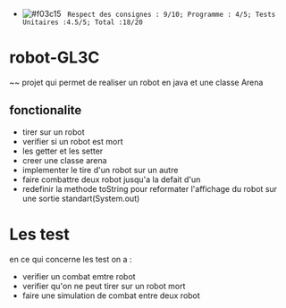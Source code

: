 - ![#f03c15](https://via.placeholder.com/15/f03c15/000000?text=+) ` Respect des consignes : 9/10; Programme : 4/5; Tests Unitaires :4.5/5; Total :18/20`
# robot-GL3C
~~ projet qui permet de realiser un robot en java et une classe Arena 
## fonctionalite
- tirer sur un robot
- verifier si un robot est mort
- les getter et les setter
- creer une classe arena
- implementer le tire d'un robot sur un autre
- faire combattre deux robot jusqu'a la defait d'un
- redefinir la methode toString pour reformater l'affichage du robot sur une sortie standart(System.out)

# Les test
 en ce qui concerne les test on a : 
- verifier un combat emtre robot
- verifier qu'on ne peut tirer sur un robot mort
- faire une simulation de combat entre deux robot
